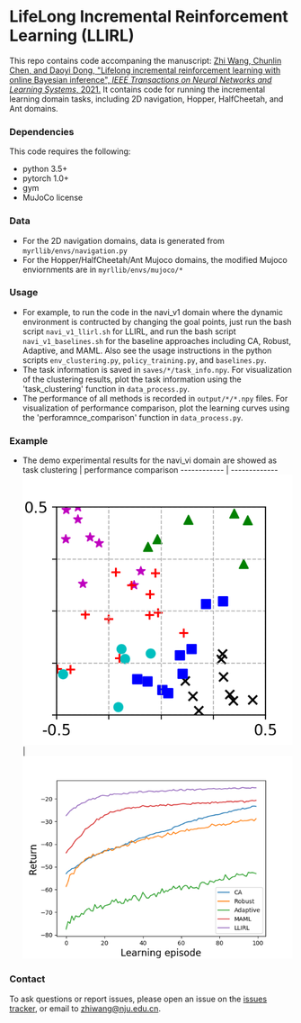 # LifeLong Incremental Reinforcement Learning (LLIRL)

This repo contains code accompaning the manuscript: [Zhi Wang, Chunlin Chen, and Daoyi Dong, "Lifelong incremental reinforcement learning with online Bayesian inference", *IEEE Transactions on Neural Networks and Learning Systems*, 2021.](https://arxiv.org/abs/2007.14196)
It contains code for running the incremental learning domain tasks, including 2D navigation, Hopper, HalfCheetah, and Ant domains.

### Dependencies
This code requires the following:
* python 3.5+
* pytorch 1.0+
* gym
* MuJoCo license

### Data
* For the 2D navigation domains, data is generated from `myrllib/envs/navigation.py`
* For the Hopper/HalfCheetah/Ant Mujoco domains, the modified Mujoco enviornments are in `myrllib/envs/mujoco/*`

### Usage 
* For example, to run the code in the navi_v1 domain where the dynamic environment is contructed by changing the goal points, just run the bash script `navi_v1_llirl.sh` for LLIRL, and run the bash script `navi_v1_baselines.sh` for the baseline approaches including CA, Robust, Adaptive, and MAML. Also see the usage instructions in the python scripts `env_clustering.py`, `policy_training.py`, and `baselines.py`.
* The task information is saved in `saves/*/task_info.npy`. For visualization of the clustering results, plot the task information using the 'task_clustering' function in `data_process.py`.
* The performance of all methods is recorded in `output/*/*.npy` files. For visualization of performance comparison, plot the learning curves using the 'perforamnce_comparison' function in `data_process.py`.

### Example
* The demo experimental results for the navi_vi domain are showed as
task clustering | performance comparison
------------ | -------------
![task clustering for navi_v1 domain](https://github.com/HeyuanMingong/llirl/blob/master/demo/navi_v1_clustering.png) | ![performance comparison for navi_v1 domain](https://github.com/HeyuanMingong/llirl/blob/master/demo/navi_v1_performance.png)

### Contact 
To ask questions or report issues, please open an issue on the [issues tracker](https://github.com/HeyuanMingong/llirl/issues), or email to zhiwang@nju.edu.cn.
 


